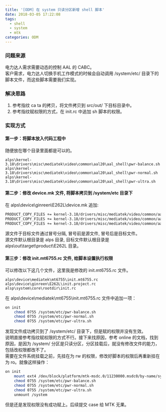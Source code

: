 ```yaml
---
title: '[ODM] 在 system 只读分区新增 shell 脚本'
date: 2018-03-05 17:22:08
tags:
  - shell
  - system
  - mtk
categories: ODM
---
```


### 问题来源

电力达人需求需要动态的控制 AAL 的 CABC。  
客户需求，电力达人切换手机工作模式的时候会自动调用 /system/etc/ 目录下的脚本文件，而这些脚本需要我们实现。

### 解决思路

1. 参考指纹 ca ta 的拷贝，将文件拷贝到 src/out/ 下目标目录中。
2. 参考指纹赋权限的方式，在 init.rc 中追加 sh 脚本的权限。

### 实现方式

#### 第一步：将脚本放入代码工程中

随便放在哪个目录里面都是可以的。

```
alps\kernel-3.18\drivers\misc\mediatek\video\common\aal20\aal_shell\pwr-balance.sh
alps\kernel-3.18\drivers\misc\mediatek\video\common\aal20\aal_shell\pwr-normal.sh
alps\kernel-3.18\drivers\misc\mediatek\video\common\aal20\aal_shell\pwr-ultra.sh
```

#### 第二步：修改 device.mk 文件, 将脚本拷贝到 /system/etc 目录下

在 alps\device\ginreen\E262L\device.mk 追加:

```bash
PRODUCT_COPY_FILES += kernel-3.18/drivers/misc/mediatek/video/common/aal20/aal_shell/pwr-normal.sh:system/etc/pwr-normal.sh
PRODUCT_COPY_FILES += kernel-3.18/drivers/misc/mediatek/video/common/aal20/aal_shell/pwr-balance.sh:system/etc/pwr-balance.sh
PRODUCT_COPY_FILES += kernel-3.18/drivers/misc/mediatek/video/common/aal20/aal_shell/pwr-ultra.sh:system/etc/pwr-ultra.sh
```

源文件于目标文件通过冒号分隔, 冒号前是源文件, 冒号后是目标文件。  
源文件默认根目录是 alps 目录, 目标文件默认根目录是 alps\out\target\product\E262L 目录。

#### 第三步：修改 init.mt6755.rc 文件, 给脚本设置执行权限

可以修改以下这几个文件，这里我是修改的 init.mt6755.rc 文件。

```
alps\device\mediatek\mt6755\init.mt6755.rc
alps\device\ginreen\E262L\init.project.rc
alsp\system\core\rootdir\init.rc
```

在 alps\device\mediatek\mt6755\init.mt6755.rc 文件中追加一项：

```bash
on init
    chmod 0755 /system/etc/pwr-balance.sh
    chmod 0755 /system/etc/pwr-normal.sh
    chmod 0755 /system/etc/pwr-ultra.sh
```

发现文件成功拷贝到了 /system/etc/ 目录下，但是赋的权限并没有生效。  
说明直接参考指纹赋权限的方式不行。接下来找原因，参考 online 的文档，找到原因，是因为 /system/ 分区是只读分区，分区挂载后，就没有修改文件的能力，包括改权限都改不了。  
需要在文件系统挂载之前，先挂在为 rw 的权限，修改好脚本的权限后再重新挂在为 ro。就像这样操作：

```bash
on init
    mount ext4 /dev/block/platform/mtk-msdc.0/11230000.msdc0/by-name/system /system rw wait
    chmod 0755 /system/etc/pwr-balance.sh
    chmod 0755 /system/etc/pwr-normal.sh
    chmod 0755 /system/etc/pwr-ultra.sh
    unmount /system
```

但是还是发现权限没有成功赋上。后续提交 case 给 MTK 无果。
